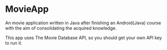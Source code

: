 # MovieApp
An movie application written in Java after finishing an Android(Java) course with the aim of consolidating the acquired knowledge.

This app uses The Movie Database API, so you should get your own API key to run it.
